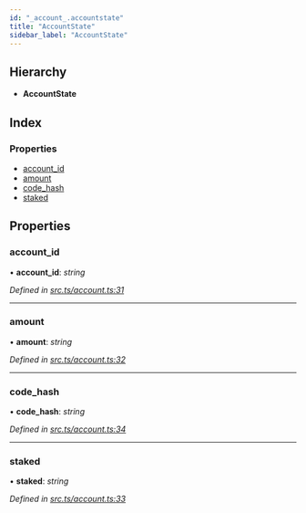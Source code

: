 ```yaml
---
id: "_account_.accountstate"
title: "AccountState"
sidebar_label: "AccountState"
---
```


## Hierarchy

* **AccountState**

## Index

### Properties

* [account_id](_account_.accountstate.md#account_id)
* [amount](_account_.accountstate.md#amount)
* [code_hash](_account_.accountstate.md#code_hash)
* [staked](_account_.accountstate.md#staked)

## Properties

###  account_id

• **account_id**: *string*

*Defined in [src.ts/account.ts:31](https://github.com/nearprotocol/nearlib/blob/2987fdb/src.ts/account.ts#L31)*

___

###  amount

• **amount**: *string*

*Defined in [src.ts/account.ts:32](https://github.com/nearprotocol/nearlib/blob/2987fdb/src.ts/account.ts#L32)*

___

###  code_hash

• **code_hash**: *string*

*Defined in [src.ts/account.ts:34](https://github.com/nearprotocol/nearlib/blob/2987fdb/src.ts/account.ts#L34)*

___

###  staked

• **staked**: *string*

*Defined in [src.ts/account.ts:33](https://github.com/nearprotocol/nearlib/blob/2987fdb/src.ts/account.ts#L33)*
